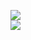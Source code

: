 [![](https://img.shields.io/badge/Made%20With-Github%20Spray-lightgrey.svg?style=for-the-badge&logo=github)](https://github.com/Annihil/github-spray#5237)  
[![](https://i.imgur.com/2DrTn0Z.gif)](https://github.com/Annihil/github-spray)